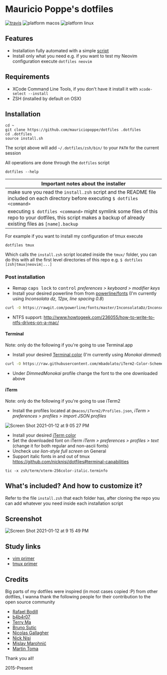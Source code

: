 # Mauricio Poppe's dotfiles

[![travis](https://travis-ci.org/mauriciopoppe/dotfiles.svg?branch=master)](https://travis-ci.org/mauriciopoppe/dotfiles)
![platform macos](https://img.shields.io/badge/platform-macOS-orange.svg)
![platform linux](https://img.shields.io/badge/platform-linux-blue.svg)

## Features

- Installation fully automated with a simple [script](https://github.com/mauriciopoppe/dotfiles/blob/master/zsh/bin/dotfiles)
- Install only what you need e.g. if you want to test my Neovim configuration execute `dotfiles neovim`

## Requirements

- XCode Command Line Tools, if you don't have it install it with `xcode-select --install`
- ZSH (installed by default on OSX)

## Installation

```
cd ~
git clone https://github.com/mauriciopoppe/dotfiles .dotfiles
cd .dotfiles
source install.sh
```

The script above will add `~/.dotfiles/zsh/bin/` to your `PATH` for the current session

All operations are done through the `dotfiles` script

```
dotfiles --help
```

| Important notes about the installer |
| ---- |
| make sure you read the `install.zsh` script and the README file included on each directory before executing `$ dotfiles <command>` |
| executing `$ dotfiles <command>` might symlink some files of this repo to your dotfiles, this script makes a backup of already existing files as `[name].backup` |

For example if you want to install my configuration of tmux execute

```
dotfiles tmux
```

Which calls the `install.zsh` script located inside the `tmux/` folder, you
can do this with all the first level directories of this repo e.g. `$ dotfiles
[zsh|tmux|neovim|...]`

### Post installation

- Remap <kbd>caps lock</kbd> to <kbd>control</kbd> *preferences > keyboard > modifier keys*
- Install your desired powerline from from [powerline/fonts](https://github.com/powerline/fonts) (I'm currently using *Inconsolata dz, 12px, line spacing 0.8*)

```sh
curl -O https://rawgit.com/powerline/fonts/master/InconsolataDz/Inconsolata-dz%20for%20Powerline.otf && open Inconsolata-dz%20for%20Powerline.otf
```

- NTFS support: http://www.howtogeek.com/236055/how-to-write-to-ntfs-drives-on-a-mac/

#### Terminal

Note: only do the following if you're going to use Terminal.app

- Install your desired [Terminal color](https://github.com/mbadolato/iTerm2-Color-Schemes) (I'm currently using *Monokai dimmed*)

```sh
curl -O https://raw.githubusercontent.com/mbadolato/iTerm2-Color-Schemes/master/terminal/DimmedMonokai.terminal && open DimmedMonokai.terminal
```

- Under *DimmedMonokai* profile change the font to the one downloaded above

#### iTerm

Note: only do the following if you're going to use iTerm2

- Install the profiles located at `@macos/iTerm2/Profiles.json`, *iTerm > preferences > profiles > import JSON profiles*

![Screen Shot 2021-01-12 at 9 05 27 PM](https://user-images.githubusercontent.com/1616682/104408983-24369680-551a-11eb-8208-7a45a6061d93.jpg)

- Install your desired [iTerm color](https://github.com/mbadolato/iTerm2-Color-Schemes)
- Set the downloaded font on iTerm *iTerm > preferences > profiles > text* (change it for both regular and non-ascii fonts)
- Uncheck *use lion-style full screen* on General
- Support italic fonts in and out of tmux https://github.com/nicknisi/dotfiles#terminal-capabilities

```
tic -x zsh/term/xterm-256color-italic.terminfo
```

## What's included? And how to customize it?

Refer to the file `install.zsh` that each folder has, after cloning the repo you
can add whatever you need inside each installation script

## Screenshot

![Screen Shot 2021-01-12 at 9 15 49 PM](https://user-images.githubusercontent.com/1616682/104409554-614f5880-551b-11eb-8c73-2f04d86ed30e.jpg)

## Study links

- [vim primer](https://danielmiessler.com/study/vim/)
- [tmux primer](https://danielmiessler.com/study/tmux/)

## Credits

Big parts of my dotfiles were inspired (in most cases copied :P) from other dotfiles, I wanna thank the following people for their contribution to the open
source community

- [Rafael Bodill](https://github.com/rafi/vim-config)
- [b4b4r07](https://github.com/b4b4r07/dotfiles)
- [Terry Ma](https://github.com/terryma/dotfiles)
- [Bruno Sutic](https://github.com/nicknisi/dotfiles)
- [Nicolas Gallagher](https://github.com/necolas/dotfiles)
- [Nick Nisi](https://github.com/bruno-/dotfiles)
- [Mislav Marohnić](https://github.com/mislav/dotfiles)
- [Martin Toma](https://github.com/martin-svk/dot-files)

Thank you all!

2015-Present

[tpm]: https://github.com/tmux-plugins/tpm
[vim-plug]: https://github.com/junegunn/vim-plug
